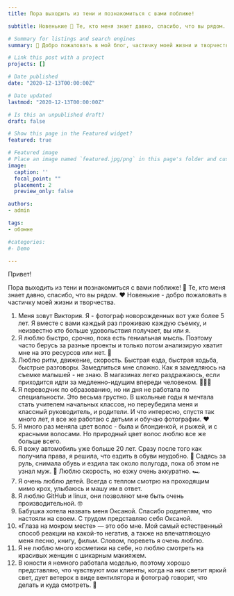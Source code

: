 ```yaml
---
title: Пора выходить из тени и познакомиться с вами поближе!

subtitle: Новенькие 👋 Те, кто меня знает давно, спасибо, что вы рядом. Добро пожаловать в мой блог, частичку моей жизни и творчества.

# Summary for listings and search engines
summary: 👋 Добро пожаловать в мой блог, частичку моей жизни и творчества.

# Link this post with a project
projects: []

# Date published
date: "2020-12-13T00:00:00Z"

# Date updated
lastmod: "2020-12-13T00:00:00Z"

# Is this an unpublished draft?
draft: false

# Show this page in the Featured widget?
featured: true

# Featured image
# Place an image named `featured.jpg/png` in this page's folder and customize its options here.
image:
  caption: ''
  focal_point: ""
  placement: 2
  preview_only: false

authors:
- admin

tags:
- обомне

#categories:
#- Demo

---
```

Привет!

Пора выходить из тени и познакомиться с вами поближе! 🤗 Те, кто меня знает давно, спасибо, что вы рядом. ❤️ Новенькие - добро пожаловать в частичку моей жизни и творчества.

1. Меня зовут Виктория. Я - фотограф новорожденных вот уже более 5 лет. Я вместе с вами каждый раз проживаю каждую съемку, и неизвестно кто больше удовольствия получает, вы или я.
2. Я люблю быстро, срочно, пока есть гениальная мысль. Поэтому часто берусь за разные проекты и только потом анализирую хватит мне на это ресурсов или нет. 🙈
3. Люблю ритм, движение, скорость. Быстрая езда, быстрая ходьба, быстрые разговоры. Замедлиться мне сложно. Как я замедляюсь на съемке малышей - не знаю. В магазинах легко раздражаюсь, если приходится идти за медленно-идущим впереди человеком. 🤷🏻‍♀️
4. Я переводчик по образованию, но ни дня не работала по специальности. Это весьма грустно. В школьные годы я мечтала стать учителем начальных классов, но переубедила меня и классный руководитель, и родители. И что интересно, спустя так много лет, я все же работаю с детьми и обучаю фотографии. ❤️
5. Я много раз меняла цвет волос - была и блондинкой, и рыжей, и с красными волосами. Но природный цвет волос люблю все же больше всего.  
6. Я вожу автомобиль уже больше 20 лет. Сразу после того как получила права, я решила, что ездить в обуви неудобно. 🙈 Садясь за руль, снимала обувь и ездила так около полугода, пока об этом не узнал муж. 🙈 Люблю скорость, но езжу очень аккуратно. 🏎
7. Я очень люблю детей. Всегда с теплом смотрю на проходящим мимо крох, улыбаюсь и машу им в ответ. 
8. Я люблю GitHub и linux, они позволяют мне быть очень производительной. 🤓
9. Бабушка хотела назвать меня Оксаной. Спасибо родителям, что настояли на своем. С трудом представляю себя Оксаной.
10. «Глаза на мокром месте» — это обо мне. Мой самый естественный способ реакции на какой-то негатив, а также на впечатляющую меня песню, книгу, фильм. Словом, пореветь я очень люблю.
11. Я не люблю много косметики на себе, но люблю смотреть на красивых женщин с шикарным макияжем.
12. В юности я немного работала моделью, поэтому хорошо представляю, что чувствуют мои клиенты, когда на них светит яркий свет, дует ветерок в виде вентилятора и фотограф говорит, что делать и куда смотреть. 📸
